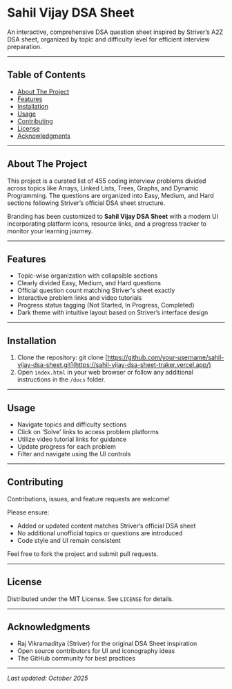 # Sahil Vijay DSA Sheet

An interactive, comprehensive DSA question sheet inspired by Striver’s A2Z DSA sheet, organized by topic and difficulty level for efficient interview preparation.

---

## Table of Contents

- [About The Project](#about-the-project)
- [Features](#features)
- [Installation](#installation)
- [Usage](#usage)
- [Contributing](#contributing)
- [License](#license)
- [Acknowledgments](#acknowledgments)

---

## About The Project

This project is a curated list of 455 coding interview problems divided across topics like Arrays, Linked Lists, Trees, Graphs, and Dynamic Programming. The questions are organized into Easy, Medium, and Hard sections following Striver’s official DSA sheet structure.

Branding has been customized to **Sahil Vijay DSA Sheet** with a modern UI incorporating platform icons, resource links, and a progress tracker to monitor your learning journey.

---

## Features

- Topic-wise organization with collapsible sections
- Clearly divided Easy, Medium, and Hard questions
- Official question count matching Striver's sheet exactly
- Interactive problem links and video tutorials
- Progress status tagging (Not Started, In Progress, Completed)
- Dark theme with intuitive layout based on Striver’s interface design

---

## Installation

1. Clone the repository:
git clone [https://github.com/your-username/sahil-vijay-dsa-sheet.git](https://sahil-vijay-dsa-sheet-traker.vercel.app/)
3. Open `index.html` in your web browser or follow any additional instructions in the `/docs` folder.

---

## Usage

- Navigate topics and difficulty sections
- Click on ‘Solve’ links to access problem platforms
- Utilize video tutorial links for guidance
- Update progress for each problem
- Filter and navigate using the UI controls

---

## Contributing

Contributions, issues, and feature requests are welcome!

Please ensure:
- Added or updated content matches Striver’s official DSA sheet
- No additional unofficial topics or questions are introduced
- Code style and UI remain consistent

Feel free to fork the project and submit pull requests.

---

## License

Distributed under the MIT License. See `LICENSE` for details.

---

## Acknowledgments

- Raj Vikramaditya (Striver) for the original DSA Sheet inspiration
- Open source contributors for UI and iconography ideas
- The GitHub community for best practices

---

*Last updated: October 2025*

